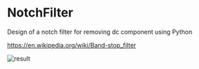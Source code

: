 # NotchFilter
Design of a notch filter for removing dc component using Python

https://en.wikipedia.org/wiki/Band-stop_filter

![result](https://github.com/user-attachments/assets/33097337-1e61-4754-a687-0f962b36dd1d)
